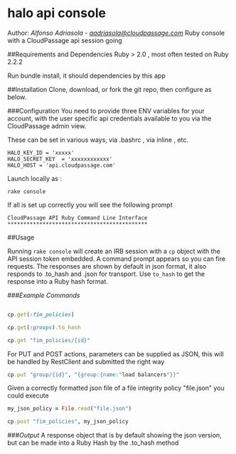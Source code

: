 # halo api console
Author: *Alfonso Adriasola* - *aadriasola@cloudpassage.com*
Ruby console with a CloudPassage api session going

##Requirements and Dependencies
Ruby > 2.0 , most often tested on Ruby 2.2.2

Run bundle install, it should dependencies by this app 

##Installation
Clone, download, or fork the git repo, then configure as below.

###Configuration
You need to provide three ENV variables for your account, with the user specific api credentials
available to you via the  CloudPassage admin view.

These can be set in various ways, via .bashrc , via inline , etc. 

```
HALO_KEY_ID = 'xxxxx'
HALO_SECRET_KEY  = 'xxxxxxxxxxxx'
HALO_HOST = 'api.cloudpassage.com'
```

Launch locally as :

`rake console`

If all is set up correctly you will see the following prompt


```               
CloudPassage API Ruby Command Line Interface
********************************************
```

##Usage

Running `rake console` will create an IRB session with a `cp` object with the API session token embedded.
A command prompt appears so you can fire requests.
The responses are shown by default in  json format, it also responds to .to_hash and .json for transport.
Use `to_hash` to get the response into a Ruby hash format.


###*Example Commands*

```ruby

cp.get(:fim_policies)

cp.get(:groups).to_hash

cp.get "fim_policies/{id}"


```

For PUT and POST actions, parameters can be supplied as JSON,
this will be handled by RestClient and submitted the right way


```ruby
cp.put "group/{id}", "{group:{name:"load balancers"}}"
```

Given a correctly formatted json file of a file integrity policy "file.json" you could execute

```ruby
my_json_policy = File.read("file.json")

cp.post "fim_policies", my_json_policy
```

###*Output*
A response object that is by default showing the json version, but can be made into a Ruby Hash by the .to_hash method

<!---
#CPTAGS:community-unsupported audit
-->
